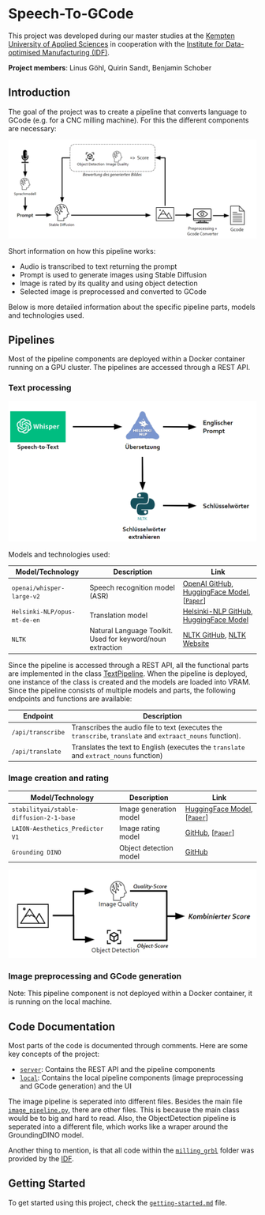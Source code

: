 # Speech-To-GCode

This project was developed during our master studies at the [Kempten University of Applied Sciences](https://www.hs-kempten.de/en/) in cooperation with the [Institute for Data-optimised Manufacturing (IDF)](https://www.hs-kempten.de/en/research/research-institutes/institute-for-data-optimized-manufacturing-idf).

**Project members**: Linus Göhl, Quirin Sandt, Benjamin Schober

## Introduction

The goal of the project was to create a pipeline that converts language to GCode (e.g. for a CNC milling machine). For this the different components are necessary:

![Complete Pipeline](./.assets/complete-pipeline.png)

Short information on how this pipeline works:

- Audio is transcribed to text returning the prompt
- Prompt is used to generate images using Stable Diffusion
- Image is rated by its quality and using object detection
- Selected image is preprocessed and converted to GCode

Below is more detailed information about the specific pipeline parts, models and technologies used.

## Pipelines

Most of the pipeline components are deployed within a Docker container running on a GPU cluster. The pipelines are accessed through a REST API.

### Text processing

![Text processing pipeline](./.assets/text-pipeline.png)

Models and technologies used:

| Model/Technology | Description | Link |
| --- | --- | --- |
| ``openai/whisper-large-v2`` | Speech recognition model (ASR) | [OpenAI GitHub](https://github.com/openai/whisper), [HuggingFace Model](https://huggingface.co/openai/whisper-large-v2), [[`Paper`](https://arxiv.org/abs/2212.04356)] |
| ``Helsinki-NLP/opus-mt-de-en`` | Translation model | [Helsinki-NLP GitHub](https://github.com/Helsinki-NLP/OPUS-MT-train/blob/master/models/de-en/README.md), [HuggingFace Model](https://huggingface.co/Helsinki-NLP/opus-mt-de-en) |
| ``NLTK`` | Natural Language Toolkit. Used for keyword/noun extraction | [NLTK GitHub](https://github.com/nltk/nltk), [NLTK Website](https://www.nltk.org/) |

Since the pipeline is accessed through a REST API, all the functional parts are implemented in the class [TextPipeline](./server/api/pipelines/text/TextPipeline.py). When the pipeline is deployed, one instance of the class is created and the models are loaded into VRAM. Since the pipeline consists of multiple models and parts, the following endpoints and functions are available:

| Endpoint |  Description |
| --- | --- |
| ``/api/transcribe`` | Transcribes the audio file to text (executes the ``transcribe``, ``translate`` and ``extraact_nouns`` function). |
| ``/api/translate`` | Translates the text to English (executes the ``translate`` and ``extract_nouns`` function) |

### Image creation and rating

| Model/Technology | Description | Link |
| --- | --- | --- |
| ``stabilityai/stable-diffusion-2-1-base`` | Image generation model | [HuggingFace Model](https://huggingface.co/stabilityai/stable-diffusion-2-1-base), [[`Paper`](https://arxiv.org/abs/2112.10752)] |
| ``LAION-Aesthetics_Predictor V1`` | Image rating model | [GitHub](https://github.com/LAION-AI/aesthetic-predictor), [[`Paper`](https://arxiv.org/abs/2303.05499)] |
| ``Grounding DINO`` | Object detection model | [GitHub](https://github.com/IDEA-Research/GroundingDINO)

![Rating pipeline](./.assets/rating-pipeline.png)

### Image preprocessing and GCode generation

Note: This pipeline component is not deployed within a Docker container, it is running on the local machine.

## Code Documentation

Most parts of the code is documented through comments. Here are some key concepts of the project:

- [``server``](./server): Contains the REST API and the pipeline components
- [``local``](./local): Contains the local pipeline components (image preprocessing and GCode generation) and the UI

The image pipeline is seperated into different files. Besides the main file [``image_pipeline.py``](./local/image_pipeline.py), there are other files. This is because the main class would be to big and hard to read. Also, the ObjectDetection pipeline is seperated into a different file, which works like a wraper around the GroundingDINO model.

Another thing to mention, is that all code within the [``milling_grbl``](./local/components/image_to_gcode/milling_grbl/) folder was provided by the [IDF](https://www.hs-kempten.de/en/research/research-institutes/institute-for-data-optimized-manufacturing-idf).

## Getting Started

To get started using this project, check the [``getting-started.md``](./getting-started.md) file.
